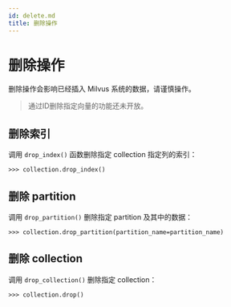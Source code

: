 ```yaml
---
id: delete.md
title: 删除操作
---
```

# 删除操作
删除操作会影响已经插入 Milvus 系统的数据，请谨慎操作。

> 通过ID删除指定向量的功能还未开放。

## 删除索引
调用 `drop_index()` 函数删除指定 collection 指定列的索引：
```
>>> collection.drop_index()
```

## 删除 partition
调用 `drop_partition()` 删除指定 partition 及其中的数据：
```
>>> collection.drop_partition(partition_name=partition_name)
```

## 删除 collection
调用 `drop_collection()` 删除指定 collection：
```
>>> collection.drop()
```